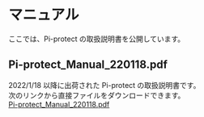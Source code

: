 # マニュアル  
ここでは、Pi-protect の取扱説明書を公開しています。  

## Pi-protect_Manual_220118.pdf  
2022/1/18 以降に出荷された Pi-protect の取扱説明書です。  
次のリンクから直接ファイルをダウンロードできます。  
[Pi-protect_Manual_220118.pdf](../../../raw/main/manual/Pi-protect_Manual_220118.pdf)

